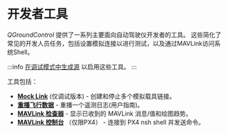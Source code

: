 # 开发者工具

_QGroundControl_ 提供了一系列主要面向自动驾驶仪开发者的工具。
这些简化了常见的开发人员任务，包括设置模拟连接以进行测试，以及通过MAVLink访问系统Shell。

:::info
[在调试模式中生成源](https://github.com/mavlink/qgroundcontrol#supported-builds) 以启用这些工具。
:::

工具包括：

- **[Mock Link](../tools/mock_link.md)** (仅调试版本) - 创建和停止多个模拟载具链接。
- **[重播飞行数据](../../qgc-user-guide/fly_view/replay_flight_data.md)** - 重播一个遥测日志(用户指南)。
- **[MAVLink 检查器](../../qgc-user-guide/analyze_view/mavlink_inspector.html)** - 显示已收到的 MAVLink 消息/值和绘图趋势。
- **[MAVLink 控制台](../../qgc-user-guide/analyze_view/mavlink_console.html)** （仅限PX4） - 连接到 PX4 nsh shell 并发送命令。
